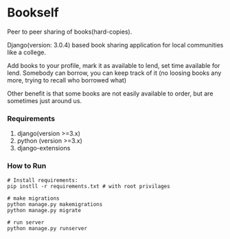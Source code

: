 # Bookself

Peer to peer sharing of books(hard-copies).

Django(version: 3.0.4) based book sharing application for local communities like a college.

Add books to your profile, mark it as available to lend, set time available for lend. 
Somebody can borrow, you can keep track of it (no loosing books any more, trying to recall who borrowed what)

Other benefit is that some books are not easily available to order, but are sometimes just around us.

### Requirements
1. django(version >=3.x)
2. python (version >=3.x)
3. django-extensions

### How to Run
```
# Install requirements: 
pip instll -r requirements.txt # with root privilages

# make migrations
python manage.py makemigrations
python manage.py migrate

# run server
python manage.py runserver
```

 